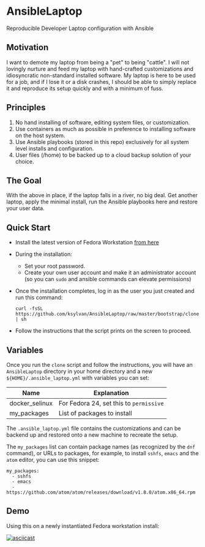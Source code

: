 # AnsibleLaptop
Reproducible Developer Laptop configuration with Ansible

## Motivation
I want to demote my laptop from being a "pet" to being "cattle". I will not
lovingly nurture and feed my laptop with hand-crafted customizations and
idiosyncratic non-standard installed software. My laptop is here to be used for
a job, and if I lose it or a disk crashes, I should be able to simply replace it
and reproduce its setup quickly and with a minimum of fuss.

## Principles
1. No hand installing of software, editing system files, or customization.
2. Use containers as much as possible in preference to installing software on
the host system.
3. Use Ansible playbooks (stored in this repo) exclusively for all system level
installs and configuration.
4. User files (/home) to be backed up to a cloud backup solution of your choice.

## The Goal
With the above in place, if the laptop falls in a river, no big deal. Get
another laptop, apply the minimal install, run the Ansible playbooks here and
restore your user data.

## Quick Start
* Install the latest version of Fedora Workstation
[from here](https://getfedora.org/en/workstation/download/)
* During the installation:
  * Set your root password.
  * Create your own user account and make it an administrator account (so
    you can `sudo` and ansible commands can elevate permissions)
* Once the installation completes, log in as the user you just created
and run this command:

      curl -fsSL https://github.com/ksylvan/AnsibleLaptop/raw/master/bootstrap/clone | sh

* Follow the instructions that the script prints on the screen to proceed.

## Variables

Once you run the `clone` script and follow the instructions, you will have
an `AnsibleLaptop` directory in your home directory and a
new `${HOME}/.ansible_laptop.yml` with variables you can set:

| Name | Explanation |
|----------------|-----------------------------------------|
| docker_selinux | For Fedora 24, set this to `permissive` |
| my_packages | List of packages to install |

The `.ansible_laptop.yml` file contains the customizations and can be
backend up and restored onto a new machine to recreate the setup.

The `my_packages` list can contain package names (as recognized by the `dnf`
command), or URLs to packages, for example, to install `sshfs`, `emacs` and
the `atom` editor, you can use this snippet:

    my_packages:
      - sshfs
      - emacs
      - https://github.com/atom/atom/releases/download/v1.8.0/atom.x86_64.rpm

## Demo

Using this on a newly instantiated Fedora workstation install:

[![asciicast](https://asciinema.org/a/78697.png "AnsibleLaptop Demo")](https://asciinema.org/a/78697?speed=4&autoplay=1)
